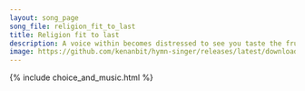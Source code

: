 ```yaml
---
layout: song_page
song_file: religion_fit_to_last
title: Religion fit to last
description: A voice within becomes distressed to see you taste the fruit, forbidden by your God and creed, respected since your youth: ''Prodigal, I'll fight in y... secular 1part accompanied 5verse arrbykenan textbykenan 
image: https://github.com/kenanbit/hymn-singer/releases/latest/download/religion_fit_to_last-trad.png
---
```


{% include choice_and_music.html %}
